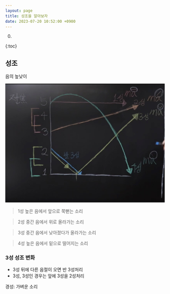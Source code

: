 ```yaml
---
layout: page
title: 성조을 알아보자
date: 2023-07-20 10:52:00 +0900
---
```


0. 
{:toc}

## 성조

음의 높낮이

![Full-width image](/assets/img/me/tone.jpg)

> 1성 높은 음에서 앞으로 쭉뻗는 소리

> 2성 중간 음에서 위로 올라가는 소리

> 3성 중간 음에서 낮아졌다가 올라가는 소리

> 4성 높은 음에서 밑으로 떨어지는 소리

### 3성 성조 변화
* 3성 뒤에 다른 음절이 오면 반 3성처리
* 3성, 3성인 경우는 앞에 3성을 2성처리

경성: 가벼운 소리